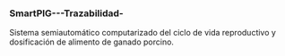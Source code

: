 ### SmartPIG---Trazabilidad-
 Sistema semiautomático computarizado del ciclo de vida reproductivo y dosificación de alimento de ganado porcino.
